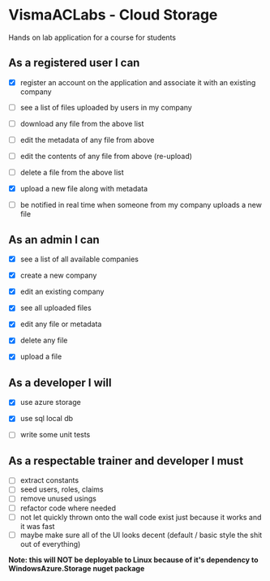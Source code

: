 # VismaACLabs - Cloud Storage
Hands on lab application for a course for students 


## As a registered user I can
- [x] register an account on the application and associate it with an existing company
- [ ] see a list of files uploaded by users in my company
- [ ] download any file from the above list
- [ ] edit the metadata of any file from above
- [ ] edit the contents of any file from above (re-upload)
- [ ] delete a file from the above list
- [x] upload a new file along with metadata
- [ ] be notified in real time when someone from my company uploads a new file


## As an admin I can
- [x] see a list of all available companies
- [x] create a new company
- [x] edit an existing company
- [x] see all uploaded files
- [x] edit any file or metadata
- [x] delete any file 
- [x] upload a file


## As a developer I will
- [x] use azure storage
- [x] use sql local db
- [ ] write some unit tests


## As a respectable trainer and developer I must
- [ ] extract constants
- [ ] seed users, roles, claims
- [ ] remove unused usings
- [ ] refactor code where needed
- [ ] not let quickly thrown onto the wall code exist just because it works and it was fast
- [ ] maybe make sure all of the UI looks decent (default / basic style the shit out of everything)

**Note: this will NOT be deployable to Linux because of it's dependency to WindowsAzure.Storage nuget package**